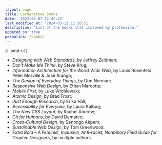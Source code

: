 ```yaml
---
layout: page
title: Cornerstone books
date: '2023-04-07 22:47:25'
last_modified_at: '2024-03-12 11:18:51'
description: "List of the books that improved my profession."
updated_on: true
permalink: /books/
---
```

{: .smd-ul }
- _Designing with Web Standards_, by Jeffrey Zeldman;
- _Don’t Make Me Think_, by Steve Krug;
- _Information Architecture for the World Wide Web_, by Louis Rosenfeld, Peter Morville & José Arango;
- _The Design of Everyday Things_, by Don Norman;
- _Responsive Web Design_, by Ethan Marcotte;
- _Mobile First_, by Luke Wroblewski;
- _Atomic Design_, by Brad Frost;
- _Just Enough Research_, by Erika Hall;
- _Accessibility for Everyone_, by Laura Kalbag;
- _The New CSS Layout_, by Rachel Andrew;
- _Git for Humans_, by David Demaree;
- _Cross-Cultural Design_, by Senongo Akpem;
- _Sustainable Web Design_, by Tom Greenwood.
- _Extra Bold – A Feminist, Inclusive, Anti-racist, Nonbinary Field Guide for Graphic Designers_, by multiple authors